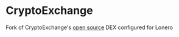 CryptoExchange
==============

Fork of CryptoExchange's [open source](https://github.com/thekiur/cryptoexchange) DEX configured for Lonero
